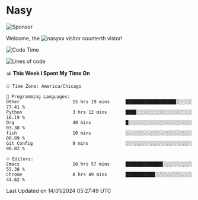 # Nasy

<!--
<p align="center">
<img height="200" src="https://github-readme-stats.vercel.app/api?username=nasyxx&count_private=true&show_icons=true&theme=dracula&include_all_commits=true"/>
<img height="200" src="https://github-readme-stats.vercel.app/api/top-langs/?username=nasyxx&theme=dracula&hide=html,jupyter+notebook&count_private=true&show_icons=true"/>
</p>

  
----------------
-->

![Sponsor](https://img.shields.io/static/v1.svg?label=Sponsor&message=%E2%9D%A4&logo=GitHub&style=flat&color=pink)
 
Welcome, the ![nasyxx visitor counter](https://count.getloli.com/get/@nasyxx?theme=rule34)th vistor!
 
<!--START_SECTION:waka-->
![Code Time](http://img.shields.io/badge/Code%20Time-4%2C219%20hrs%2016%20mins-blue)

![Lines of code](https://img.shields.io/badge/From%20Hello%20World%20I%27ve%20Written-6.3%20million%20lines%20of%20code-blue)

📊 **This Week I Spent My Time On** 

```text
🕑︎ Time Zone: America/Chicago

💬 Programming Languages: 
Other                    15 hrs 19 mins      ███████████████████░░░░░░   77.41 % 
Python                   3 hrs 12 mins       ████░░░░░░░░░░░░░░░░░░░░░   16.19 % 
Org                      40 mins             █░░░░░░░░░░░░░░░░░░░░░░░░   03.38 % 
fish                     10 mins             ░░░░░░░░░░░░░░░░░░░░░░░░░   00.89 % 
Git Config               9 mins              ░░░░░░░░░░░░░░░░░░░░░░░░░   00.82 % 

🔥 Editors: 
Emacs                    10 hrs 57 mins      ██████████████░░░░░░░░░░░   55.38 % 
Chrome                   8 hrs 49 mins       ███████████░░░░░░░░░░░░░░   44.62 % 
```


 Last Updated on 14/01/2024 05:27:49 UTC
<!--END_SECTION:waka-->

<!-- ![visitors](https://visitor-badge.laobi.icu/badge?page_id=nasyxx.nasyxx) -->
